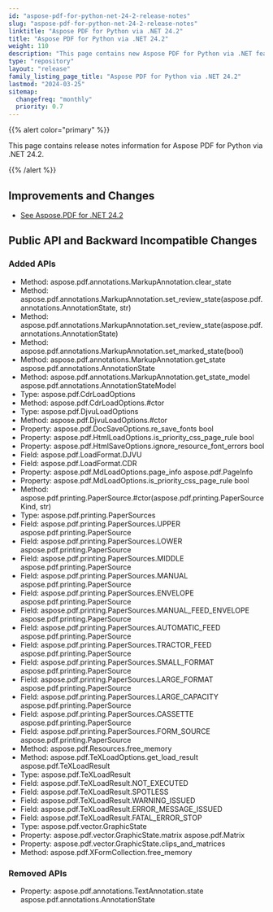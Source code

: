 ```yaml
---
id: "aspose-pdf-for-python-net-24-2-release-notes"
slug: "aspose-pdf-for-python-net-24-2-release-notes"
linktitle: "Aspose PDF for Python via .NET 24.2"
title: "Aspose PDF for Python via .NET 24.2"
weight: 110
description: "This page contains new Aspose PDF for Python via .NET features, enhancement, and bug fixes in 2024, version 24.2."
type: "repository"
layout: "release"
family_listing_page_title: "Aspose PDF for Python via .NET 24.2"
lastmod: "2024-03-25"
sitemap:
  changefreq: "monthly"
  priority: 0.7
---
```


{{% alert color="primary" %}}

This page contains release notes information for Aspose PDF for Python via .NET 24.2.

{{% /alert %}}

## Improvements and Changes

- [See Aspose.PDF for .NET 24.2](/pdf/net/release-notes/2024/aspose-pdf-for-net-24-2-release-notes/)

## Public API and Backward Incompatible Changes

### Added APIs
* Method: aspose.pdf.annotations.MarkupAnnotation.clear_state
* Method: aspose.pdf.annotations.MarkupAnnotation.set_review_state(aspose.pdf.annotations.AnnotationState, str) 
* Method: aspose.pdf.annotations.MarkupAnnotation.set_review_state(aspose.pdf.annotations.AnnotationState) 
* Method: aspose.pdf.annotations.MarkupAnnotation.set_marked_state(bool) 
* Method: aspose.pdf.annotations.MarkupAnnotation.get_state aspose.pdf.annotations.AnnotationState
* Method: aspose.pdf.annotations.MarkupAnnotation.get_state_model aspose.pdf.annotations.AnnotationStateModel
* Type: aspose.pdf.CdrLoadOptions 
* Method: aspose.pdf.CdrLoadOptions.#ctor 
* Type: aspose.pdf.DjvuLoadOptions
* Method: aspose.pdf.DjvuLoadOptions.#ctor 
* Property: aspose.pdf.DocSaveOptions.re_save_fonts bool
* Property: aspose.pdf.HtmlLoadOptions.is_priority_css_page_rule bool
* Property: aspose.pdf.HtmlSaveOptions.ignore_resource_font_errors bool
* Field: aspose.pdf.LoadFormat.DJVU 
* Field: aspose.pdf.LoadFormat.CDR 
* Property: aspose.pdf.MdLoadOptions.page_info aspose.pdf.PageInfo
* Property: aspose.pdf.MdLoadOptions.is_priority_css_page_rule bool
* Method: aspose.pdf.printing.PaperSource.#ctor(aspose.pdf.printing.PaperSourceKind, str) 
* Type: aspose.pdf.printing.PaperSources 
* Field: aspose.pdf.printing.PaperSources.UPPER aspose.pdf.printing.PaperSource
* Field: aspose.pdf.printing.PaperSources.LOWER aspose.pdf.printing.PaperSource
* Field: aspose.pdf.printing.PaperSources.MIDDLE aspose.pdf.printing.PaperSource
* Field: aspose.pdf.printing.PaperSources.MANUAL aspose.pdf.printing.PaperSource
* Field: aspose.pdf.printing.PaperSources.ENVELOPE aspose.pdf.printing.PaperSource
* Field: aspose.pdf.printing.PaperSources.MANUAL_FEED_ENVELOPE aspose.pdf.printing.PaperSource
* Field: aspose.pdf.printing.PaperSources.AUTOMATIC_FEED aspose.pdf.printing.PaperSource
* Field: aspose.pdf.printing.PaperSources.TRACTOR_FEED aspose.pdf.printing.PaperSource
* Field: aspose.pdf.printing.PaperSources.SMALL_FORMAT aspose.pdf.printing.PaperSource
* Field: aspose.pdf.printing.PaperSources.LARGE_FORMAT aspose.pdf.printing.PaperSource
* Field: aspose.pdf.printing.PaperSources.LARGE_CAPACITY aspose.pdf.printing.PaperSource
* Field: aspose.pdf.printing.PaperSources.CASSETTE aspose.pdf.printing.PaperSource
* Field: aspose.pdf.printing.PaperSources.FORM_SOURCE aspose.pdf.printing.PaperSource
* Method: aspose.pdf.Resources.free_memory 
* Method: aspose.pdf.TeXLoadOptions.get_load_result aspose.pdf.TeXLoadResult
* Type: aspose.pdf.TeXLoadResult 
* Field: aspose.pdf.TeXLoadResult.NOT_EXECUTED 
* Field: aspose.pdf.TeXLoadResult.SPOTLESS 
* Field: aspose.pdf.TeXLoadResult.WARNING_ISSUED 
* Field: aspose.pdf.TeXLoadResult.ERROR_MESSAGE_ISSUED 
* Field: aspose.pdf.TeXLoadResult.FATAL_ERROR_STOP 
* Type: aspose.pdf.vector.GraphicState 
* Property: aspose.pdf.vector.GraphicState.matrix aspose.pdf.Matrix
* Property: aspose.pdf.vector.GraphicState.clips_and_matrices 
* Method: aspose.pdf.XFormCollection.free_memory 

### Removed APIs
* Property: aspose.pdf.annotations.TextAnnotation.state aspose.pdf.annotations.AnnotationState